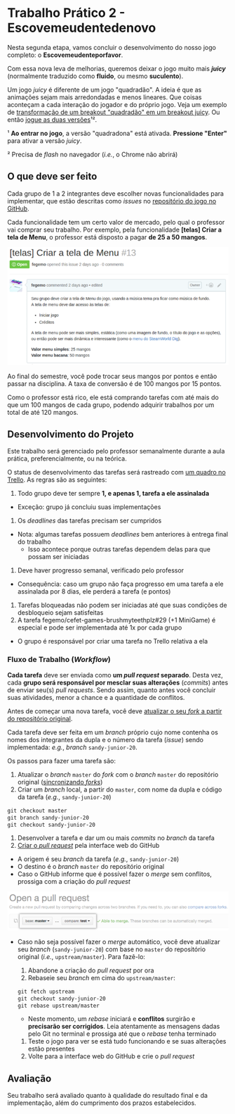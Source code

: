 # Trabalho Prático 2 - Escovemeudente**denovo**

Nesta segunda etapa, vamos concluir o desenvolvimento do nosso jogo completo: o **Escovemeudenteporfavor**.

Com essa nova leva de melhorias, queremos deixar o jogo muito mais **_juicy_** (normalmente traduzido como **fluido**, ou mesmo **suculento**).

Um jogo _juicy_ é diferente de um jogo "quadradão". A ideia é que as animações sejam
mais arredondadas e menos lineares. Que coisas aconteçam a cada interação do jogador e do próprio jogo. Veja um exemplo de [transformação de um breakout "quadradão" em um breakout juicy][juice-it-or-lose-it]. Ou então [jogue as duas versões][juice-it-game]¹².

¹ **Ao entrar no jogo**, a versão "quadradona" está ativada. **Pressione "Enter"** para ativar a versão _juicy_.

² Precisa de _flash_ no navegador (_i.e._, o Chrome não abrirá)

## O que deve ser feito

Cada grupo de 1 a 2 integrantes deve escolher novas funcionalidades para implementar, que estão descritas como _issues_ no [repositório do jogo no GitHub][repo].

Cada funcionalidade tem um certo valor de mercado, pelo qual o professor vai comprar seu trabalho. Por exemplo, pela funcionalidade **[telas] Criar a tela de Menu**, o professor está disposto a pagar **de 25 a 50 mangos**.

![](images/exemplo-tarefa.png)

Ao final do semestre, você pode trocar seus mangos por pontos e então passar na disciplina. A taxa de conversão é de 100 mangos por 15 pontos.

Como o professor está rico, ele está comprando tarefas com até mais do que um 100 mangos de cada grupo, podendo adquirir trabalhos por um total de até 120 mangos.


## Desenvolvimento do Projeto

Este trabalho será gerenciado pelo professor semanalmente durante a aula prática, preferencialmente, ou na teórica.

O status de desenvolvimento das tarefas será rastreado com [um quadro no Trello][trello]. As regras são as seguintes:

1. Todo grupo deve ter sempre **1, e apenas 1, tarefa a ele assinalada**
  - Exceção: grupo já concluiu suas implementações
1. Os _deadlines_ das tarefas precisam ser cumpridos
  - Nota: algumas tarefas possuem _deadlines_ bem anteriores à entrega final do trabalho
    - Isso acontece porque outras tarefas dependem delas para que possam ser iniciadas
1. Deve haver progresso semanal, verificado pelo professor
  - Consequência: caso um grupo não faça progresso em uma tarefa a ele assinalada por 8 dias, ele perderá a tarefa (e pontos)
1. Tarefas bloqueadas não podem ser iniciadas até que suas condições de desbloqueio sejam satisfeitas
1. A tarefa fegemo/cefet-games-brushmyteethplz#29 (+1 MiniGame) é especial e pode ser implementada até 1x por cada grupo
  - O grupo é responsável por criar uma tarefa no Trello relativa a ela

### Fluxo de Trabalho (_Workflow_)

**Cada tarefa** deve ser enviada como **um _pull request_ separado**. Desta vez, cada **grupo será responsável por mesclar suas alterações** (_commits_) antes de enviar seu(s) _pull requests_. Sendo assim, quanto antes você concluir suas atividades, menor a chance e a quantidade de conflitos.

Antes de começar uma nova tarefa, você deve [atualizar o seu _fork_ a partir do repositório original][sync-fork].

Cada tarefa deve ser feita em um _branch_ próprio cujo nome contenha os nomes dos integrantes da dupla e o número da tarefa (_issue_) sendo implementada: _e.g._, _branch_ `sandy-junior-20`.

Os passos para fazer uma tarefa são:

1. Atualizar o _branch_ `master` do _fork_ com o _branch_ `master` do repositório original ([sincronizando _forks_][sync-fork])
1. Criar um _branch_ local, a partir do `master`, com nome da dupla e código da tarefa (_e.g._, `sandy-junior-20`)

  ```
  git checkout master
  git branch sandy-junior-20
  git checkout sandy-junior-20
  ```
1. Desenvolver a tarefa e dar um ou mais _commits_ no _branch_ da tarefa
1. [Criar o _pull request_][pull-request] pela interface web do GitHub
  - A origem é seu _branch_ da tarefa (_e.g._, `sandy-junior-20`)
  - O destino é o _branch_ `master` do repositório original
  - Caso o GitHub informe que é possível fazer o _merge_ sem conflitos, prossiga com a criação do _pull request_

  ![](images/pull-request-ok.png)
  - Caso não seja possível fazer o _merge_ automático, você deve atualizar seu _branch_ (`sandy-junior-20`) com base no `master` do repositório original (_i.e._, `upstream/master`). Para fazê-lo:
    1. Abandone a criação do _pull request_ por ora
    1. Rebaseie seu _branch_ em cima do `upstream/master`:

      ```
      git fetch upstream
      git checkout sandy-junior-20
      git rebase upstream/master
      ```
      - Neste momento, um _rebase_ iniciará e **conflitos** surgirão e **precisarão ser corrigidos**. Leia atentamente as mensagens dadas pelo Git no terminal e prossiga até que o _rebase_ tenha terminado
    1. Teste o jogo para ver se está tudo funcionando e se suas alterações estão presentes
    1. Volte para a interface web do GitHub e crie o _pull request_

## Avaliação

Seu trabalho será avaliado quanto à qualidade do resultado final e da implementação, além do cumprimento dos prazos estabelecidos.


[repo]: https://github.com/fegemo/cefet-games-brushmyteethplz
[repo-issues]: https://github.com/fegemo/cefet-games-brushmyteethplz/issues
[sync-fork]: https://help.github.com/articles/syncing-a-fork/
[pull-request]: https://help.github.com/articles/creating-a-pull-request/
[trello]: https://trello.com/b/Riltj01G
[juice-it-or-lose-it]: https://www.youtube.com/watch?v=Fy0aCDmgnxg
[juice-it-game]: http://grapefrukt.com/f/games/juicy-breakout/
